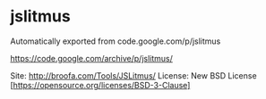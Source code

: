 # jslitmus
Automatically exported from code.google.com/p/jslitmus

https://code.google.com/archive/p/jslitmus/

Site: http://broofa.com/Tools/JSLitmus/
License: New BSD License [https://opensource.org/licenses/BSD-3-Clause]
